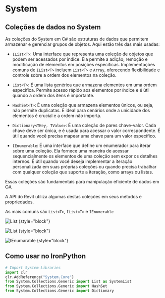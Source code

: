 # System

## Coleções de dados no System

As coleções do System em C# são estruturas de dados que permitem armazenar e gerenciar grupos de objetos. 
Aqui estão três das mais usadas:

* `IList<T>`: Uma interface que representa uma coleção de objetos que podem ser acessados por índice. Ela permite a
  adição, remoção e modificação de elementos em posições específicas. Implementações comuns de `IList<T>` incluem 
`List<T>` e `Array`, oferecendo flexibilidade e controle sobre a ordem dos elementos na coleção.

* `List<T>`: É uma lista genérica que armazena elementos em uma ordem específica. Permite acesso rápido aos elementos
  por índice e é útil quando a ordem dos itens é importante.

* `HashSet<T>`: É uma coleção que armazena elementos únicos, ou seja, não permite duplicatas. É ideal para cenários
  onde a unicidade dos elementos é crucial e a ordem não importa.

* `Dictionary<TKey, TValue>`: É uma coleção de pares chave-valor. Cada chave deve ser única, e é usada para acessar o
  valor correspondente. É útil quando você precisa mapear uma chave para um valor específico.

* `IEnumerable`: É uma interface que define um enumerador para iterar sobre uma coleção. Ela fornece uma maneira de
  acessar sequencialmente os elementos de uma coleção sem expor os detalhes internos. É útil quando você deseja 
  implementar a iteração personalizada em suas próprias coleções ou quando precisa trabalhar com 
  qualquer coleção que suporte a iteração, como arrays ou listas.

Essas coleções são fundamentais para manipulação eficiente de dados em C#.

A API do Revit utiliza algumas destas coleções em seus métodos e propriedades.

As mais comuns são `List<T>`, `IList<T>` e `IEnumerable`

![List](collections-system-List-in-revit-api.png) {style="block"}

![List](collections-system-IList-in-revit-api.png) {style="block"}

![IEnumarable](collections-system-IEnumarable-in-revit-api.png) {style="block"}

## Como usar no IronPython

```python
# Import System Libraries
import clr
clr.AddReference("System.Core")
from System.Collections.Generic import List as SystemList
from System.Collections.Generic import HashSet
from System.Collections.Generic import Dictionary
```